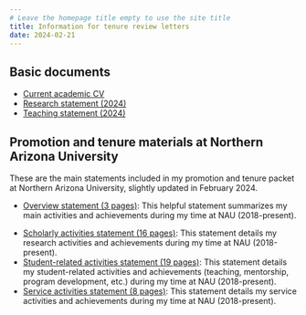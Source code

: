 ```yaml
---
# Leave the homepage title empty to use the site title
title: Information for tenure review letters
date: 2024-02-21
---
```


## Basic documents
- [Current academic CV](../uploads/Nghiem-CV.pdf)
- [Research statement (2024)](../uploads/Nghiem-research.pdf)
- [Teaching statement (2024)](../uploads/Nghiem-teaching.pdf)


## Promotion and tenure materials at Northern Arizona University

These are the main statements included in my promotion and tenure packet at Northern Arizona University, slightly updated in February 2024.

- [Overview statement (3 pages)](../uploads/tenure/tenure-overview.pdf): This helpful statement summarizes my main activities and achievements during my time at NAU (2018-present).
<!-- - [Tenure review letter information](../uploads/tenure/Nghiem-tenure-letter-info.docx): This Word document also summarizes my main activities and achievements, but in the form of copiable sentences. -->
- [Scholarly activities statement (16 pages)](../uploads/tenure/tenure-research.pdf): This statement details my research activities and achievements during my time at NAU (2018-present).
- [Student-related activities statement (19 pages)](../uploads/tenure/tenure-student-related.pdf): This statement details my student-related activities and achievements (teaching, mentorship, program development, etc.) during my time at NAU (2018-present).
- [Service activities statement (8 pages)](../uploads/tenure/tenure-service.pdf): This statement details my service activities and achievements during my time at NAU (2018-present).
